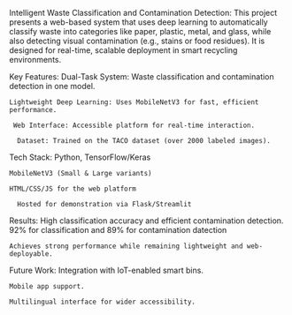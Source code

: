  Intelligent Waste Classification and Contamination Detection:
This project presents a web-based system that uses deep learning to automatically classify waste into categories like paper, plastic, metal, and glass, while also detecting visual contamination (e.g., stains or food residues). It is designed for real-time, scalable deployment in smart recycling environments.

 Key Features:
    Dual-Task System: Waste classification and contamination detection in one model.

    Lightweight Deep Learning: Uses MobileNetV3 for fast, efficient performance.

     Web Interface: Accessible platform for real-time interaction.

      Dataset: Trained on the TACO dataset (over 2000 labeled images).

 Tech Stack:
   Python, TensorFlow/Keras

    MobileNetV3 (Small & Large variants)

    HTML/CSS/JS for the web platform

      Hosted for demonstration via Flask/Streamlit

 Results:
   High classification accuracy and efficient contamination detection. 92% for classification and 89% for contamination datection

    Achieves strong performance while remaining lightweight and web-deployable. 

Future Work:
   Integration with IoT-enabled smart bins.

    Mobile app support.

    Multilingual interface for wider accessibility.